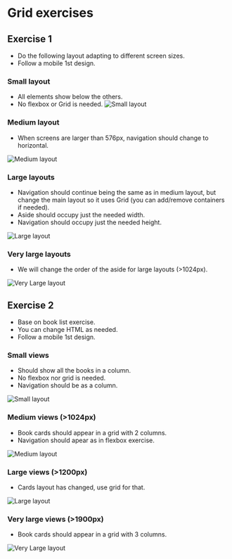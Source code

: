 # Grid exercises

## Exercise 1

* Do the following layout adapting to different screen sizes.
* Follow a mobile 1st design.

### Small layout

* All elements show below the others.
* No flexbox or Grid is needed.
![Small layout](screenshots/exercise1_sm.png)

<div style="page-break-after: always; visibility: hidden"></div>

### Medium layout

* When screens are larger than 576px, navigation should change to horizontal.

![Medium layout](screenshots/exercise1_md.png)

<div style="page-break-after: always; visibility: hidden"></div>

### Large layouts

* Navigation should continue being the same as in medium layout, but change the main layout so it uses Grid (you can add/remove containers if needed).
* Aside should occupy just the needed width.
* Navigation should occupy just the needed height.

![Large layout](screenshots/exercise1_lg.png)

<div style="page-break-after: always; visibility: hidden"></div>

### Very large layouts

* We will change the order of the aside for large layouts (>1024px).

![Very Large layout](screenshots/exercise1_xl.png)

<div style="page-break-after: always; visibility: hidden"></div>

## Exercise 2

* Base on book list exercise.
* You can change HTML as needed.
* Follow a mobile 1st design.

### Small views

* Should show all the books in a column.
* No flexbox nor grid is needed.
* Navigation should be as a column.

![Small layout](screenshots/exercise2_sm.png)

<div style="page-break-after: always; visibility: hidden"></div>

### Medium views (>1024px)

* Book cards should appear in a grid with 2 columns.
* Navigation should apear as in flexbox exercise.

![Medium layout](screenshots/exercise2_md.png)

<div style="page-break-after: always; visibility: hidden"></div>

### Large views (>1200px)

* Cards layout has changed, use grid for that.

![Large layout](screenshots/exercise2_lg.png)

<div style="page-break-after: always; visibility: hidden"></div>

### Very large views (>1900px)

* Book cards should appear in a grid with 3 columns.

![Very Large layout](screenshots/exercise2_xl.png)